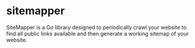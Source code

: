 # sitemapper
SiteMapper is a Go library designed to periodically crawl your website to find all public links available and then generate a working sitemap of your website.
